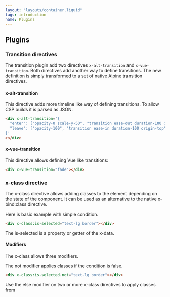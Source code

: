 ```yaml
---
layout: "layouts/container.liquid"
tags: introduction
name: Plugins
---
```


## Plugins

### Transition directives

The transition plugin add two directives `x-alt-transition` and `x-vue-transition`. Both directives add another way to define transitions. The new definition is simply transformed to a set of native Alpine transition directives.

#### x-alt-transition

This directive adds more timeline like way of defining transitions. To allow CSP builds it is parsed as JSON.

```html
<div x-alt-transition='{
  "enter": ["opacity-0 scale-y-50", "transition ease-out duration-100 origin-top", "opacity-100"],
  "leave": ["opacity-100", "transition ease-in duration-100 origin-top", "opacity-0 scale-y-50"]
}'
></div>
```

#### x-vue-transition

This directive allows defining Vue like transitions:

```html
<div x-vue-transition="fade"></div>
```

### x-class directive

The x-class directive allows adding classes to the element depending on the state of the component. It can be used as an alternative to the native x-bind:class directive.

Here is basic example with simple condition.

```html
<div x-class:is-selected="text-lg border"></div>
```

The is-selected is a property or getter of the x-data.

#### Modifiers

The x-class allows three modifiers.

The not modifier applies classes if the condition is false.

```html
<div x-class:is-selected.not="text-lg border"></div>
```

Use the else modifier on two or more x-class directives to apply classes from 
